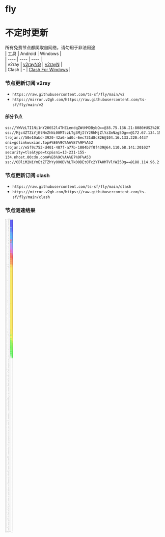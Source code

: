 # fly
# 不定时更新
所有免费节点都爬取自网络，请勿用于非法用途  
|  工具  | Android  | Windows  |  
|  ----  | ----   | ----  |  
| v2ray  | [v2rayNG](https://github.com/2dust/v2rayNG/releases) | [v2rayN](https://github.com/2dust/v2rayN/releases) |  
| Clash  | - | [Clash For Windows](https://github.com/2dust/clashN/releases) | 
  
### 节点更新订阅  v2ray
- `https://raw.githubusercontent.com/ts-sf/fly/main/v2`  
- `https://mirror.v2gh.com/https://raw.githubusercontent.com/ts-sf/fly/main/v2`  

#### 部分节点  
``` 
ss://YWVzLTI1Ni1nY206S2l4THZLendqZWtHMDBybQ==@38.75.136.21:8080#US2%201.9MB%2Fs
ss://Mjc4ZTZiYjEtNmZhNi00MTczLTg3MjItY2RhMjZlYzZmNzg5Og==@172.67.134.153:443#%E6%9C%AA%E7%9F%A5
trojan://50e10abd-3920-42a6-ad0c-6ec731d8c826@104.16.133.220:443?sni=golinkwuxian.top#%E6%9C%AA%E7%9F%A52
trojan://e5f9c753-d401-487f-a77b-1004b7f0f439@64.110.68.141:20102?security=tls&type=tcp&sni=13-231-155-134.nhost.00cdn.com#%E6%9C%AA%E7%9F%A53
ss://ODliM2NiYmEtZTZhYy00ODVhLTk0ODEtOTc2YTA0MTVlYWI5Og==@188.114.96.2:443#%E6%9C%AA%E7%9F%A54
```
### 节点更新订阅  clash
- `https://raw.githubusercontent.com/ts-sf/fly/main/clash`  
- `https://mirror.v2gh.com/https://raw.githubusercontent.com/ts-sf/fly/main/clash`  

### 节点测速结果
![image](traffic.png)

